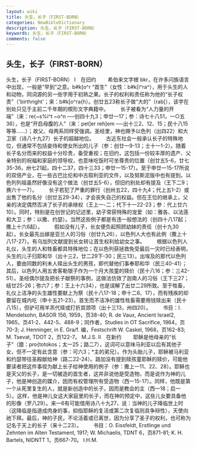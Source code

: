 ```yaml
---
layout: wiki
title: 头生，长子（FIRST-BORN）
categories: NewBibleDictionary
description: 头生，长子（FIRST-BORN）
keywords: 头生，长子（FIRST-BORN）
comments: false
---
```


## 头生，长子（FIRST-BORN）



头生，长子（FIRST-BORN）
Ⅰ　在旧约
　　希伯来文字根 bkr，在许多闪族语言中出现，一般是“早到”之意。b#k[o^r “首生”（女性：b#k[i^ra^），用于头生的人和动物，同词源的另一些字用于初熟之果。长子的权利和责任称为他的“长子权责”（'birthright'；来：b#k[o^ra{h）。创廿五23称长子做“大的”（rab[），该字在别处只见于主前二千年期的楔形文字典籍中。
　　长子被看为“人力量的开端”（来：re{~s%i^t ~o^n ──创四十九3；申廿一17；参：诗七十八51，一○五36），也是“开启母腹的人”（来：pet]er reh]em ──出十三2、12、15；民十八15等等……）；故父、母两系同样受强调。圣经里，神也赐予以色列（出四22）和大卫家（诗八十九27）长子的超越地位。
　　古近东社会一般承认长子的特殊地位，但通常不包括妾侍和使女所出的儿子（参：创廿一9-13；士十一1-2）。随着长子名分而来的权益十分珍贵，备受重视；在旧约，这包括一份较丰厚的遗产、父亲特别的祝福和家庭的领导权，也意味吃饭时可坐尊贵的位置（创廿五5-6，廿七35-36，卅七21起，四十二37，四十三33；申廿一15-17）。至于申廿一15-17所说的双倍产业，在一些古巴比伦和中古叙利亚的文件，以及努斯泥版中也有提到。以色列列祖虽然好像没有这个做法（创廿五5-6），但旧约别处却有提及（王下二9；赛六十一7）。
　　长子若犯了严重的罪行（创卅五22，四十九4；代上五1-2）或出售了他的名分（创廿五29-34），才会丧失自己的权益。但在王位的继承上，父亲的决定偶然否决了长子的承继权（王上一-二；代下十一22-23；参：代上廿六10）。同时，特别是在创世记的记述里，幼子常获特殊的宠爱（如：雅各、以法莲和大卫；参：以撒、约瑟）。当然这些例子都是有违一般想法的（创四十八17起；撒上十六6起）。
　　假如没有儿子，长女便负起照顾幼妹的责任（创十九30起）。长女最先出嫁是亚兰人的习俗（创廿九26），以色列人大也有此例（撒上十八17-27）。有乌加列文献提到长女转让首生权利给幼女之事。
　　根据以色列人礼仪，头生的人和牲畜都具特殊地位；在以色列获拯救免受最后一灾时已经表明，头生的儿子归耶和华（出十三2，廿二29下-30；民三13）。出埃及的那代以色列人，要由同数的利未人赎出头生的男孩，即代替他们事奉耶和华（民三40-41）；其后，以色列人用五舍客勒银子作为一个月大孩童的赎价（民十八16；参：三42-51）。圣经偶尔提及把长子献祭的事例，这做法仿效了迦南人的习俗（王下三27；结廿25-26；弥六7；参：王上十六34），也是误解了出廿二29所致。至于牲畜，礼仪上洁净的头生雄性要献上为祭（民十八17-18；申十二6、17），而有残疾的却要留在城内吃（申十五21-23）。首生而不洁净的雄性牲畜需要用钱赎出来（民十八15），但驴可用羊羔代赎或打折其颈项（出十三13，卅四20）。
　　书目：I. Mendelsohn, BASOR 156, 1959，页38-40; R. de Vaux, Ancient Israel2, 1965，页41-2、442-5、488-9；同作者，Studies in OT Sacrifice, 1964，页70-3; J. Henninger, in E. Gra/f. 编，Festschrift W. Caskel, 1968，页162-83; M. Tsevat, TDOT 2，页122-7。
M.J.S.
Ⅱ　在新约
　　耶稣是他母亲的“长子”（腊：pro{totokos；太一25；路二7），这词可以意味马利亚以后有其他子女，但不一定有此含意（参：可六3；*主的弟兄）。作为头胎儿子，耶稣被马利亚和约瑟带往圣殿献给神（路二22-24）。路加没有提到赎孩童耶稣的赎价，可能他要读者把这件事视为献上长子给神使用的例子（参：撒上一11、22、28）。耶稣也是天父的长子，是一切被造的首生者，这并非说他是受造物，而是说作为神的儿子，他是神创造的媒介，因而有权管理所有受造物（西一15-17）。同样，他既是第一个从死里复生的人，就是新创造中的长子，因而是教会的主（西一18；启一5）。这样，他是神儿女这大家庭里的长子，而在神的预定中，这些儿女要具备他的形像（罗八29）。来一6有可能借用诗八十九27，说：当神的儿子降临世上时（这降临是指道成肉身的事，抑指耶稣的复活或第二次复临则具争辩性），天使向祂下拜。最后，神的子民，不论活着或已离世，因为分享了圣子的权利，也可称为记名于天上的长子（来十二23）。
　　书目：O. Eissfeldt, Erstlinge und Zehnten im Alten Testament,
1917; W. Michaelis, TDNT 6，页871-81; K. H. Bartels, NIDNTT 1，页667-70。
I.H.M.



